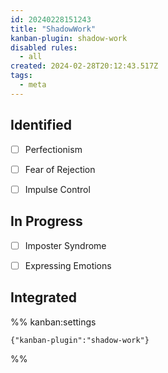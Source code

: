 ```yaml
---
id: 20240228151243
title: "ShadowWork"
kanban-plugin: shadow-work
disabled rules:
  - all
created: 2024-02-28T20:12:43.517Z
tags:
  - meta
---
```


## Identified

- [ ] Perfectionism
- [ ] Fear of Rejection
- [ ] Impulse Control


## In Progress

- [ ] Imposter Syndrome
- [ ] Expressing Emotions


## Integrated



%% kanban:settings
```
{"kanban-plugin":"shadow-work"}
```
%%
